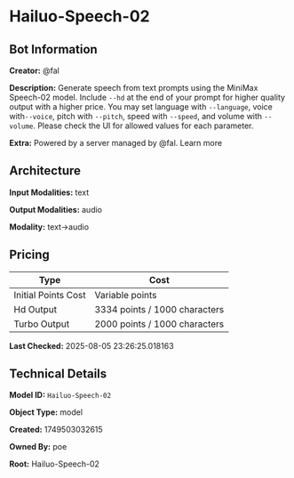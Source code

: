 # Hailuo-Speech-02

## Bot Information

**Creator:** @fal

**Description:** Generate speech from text prompts using the MiniMax Speech-02 model. Include `--hd` at the end of your prompt for higher quality output with a higher price. You may set language with `--language`, voice with`--voice`, pitch with `--pitch`, speed with `--speed`, and volume with `--volume`. Please check the UI for allowed values for each parameter.

**Extra:** Powered by a server managed by @fal. Learn more


## Architecture

**Input Modalities:** text

**Output Modalities:** audio

**Modality:** text->audio


## Pricing

| Type | Cost |
|------|------|
| Initial Points Cost | Variable points |
| Hd Output | 3334 points / 1000 characters |
| Turbo Output | 2000 points / 1000 characters |

**Last Checked:** 2025-08-05 23:26:25.018163


## Technical Details

**Model ID:** `Hailuo-Speech-02`

**Object Type:** model

**Created:** 1749503032615

**Owned By:** poe

**Root:** Hailuo-Speech-02
